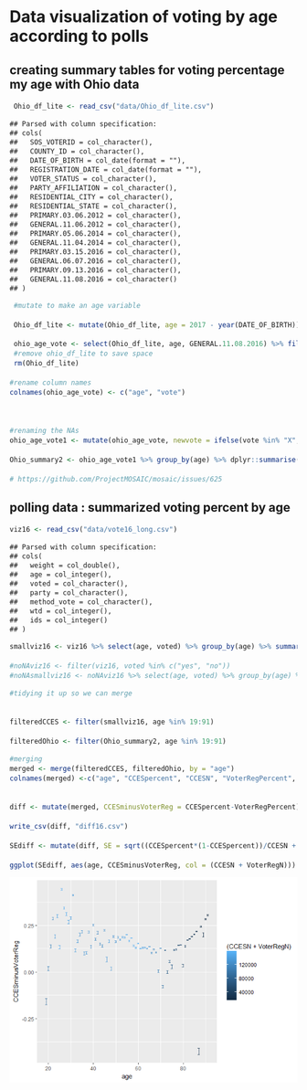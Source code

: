 Data visualization of voting by age according to polls
================

creating summary tables for voting percentage my age with Ohio data
-------------------------------------------------------------------

``` r
 Ohio_df_lite <- read_csv("data/Ohio_df_lite.csv")
```

    ## Parsed with column specification:
    ## cols(
    ##   SOS_VOTERID = col_character(),
    ##   COUNTY_ID = col_character(),
    ##   DATE_OF_BIRTH = col_date(format = ""),
    ##   REGISTRATION_DATE = col_date(format = ""),
    ##   VOTER_STATUS = col_character(),
    ##   PARTY_AFFILIATION = col_character(),
    ##   RESIDENTIAL_CITY = col_character(),
    ##   RESIDENTIAL_STATE = col_character(),
    ##   PRIMARY.03.06.2012 = col_character(),
    ##   GENERAL.11.06.2012 = col_character(),
    ##   PRIMARY.05.06.2014 = col_character(),
    ##   GENERAL.11.04.2014 = col_character(),
    ##   PRIMARY.03.15.2016 = col_character(),
    ##   GENERAL.06.07.2016 = col_character(),
    ##   PRIMARY.09.13.2016 = col_character(),
    ##   GENERAL.11.08.2016 = col_character()
    ## )

``` r
 #mutate to make an age variable
 
 Ohio_df_lite <- mutate(Ohio_df_lite, age = 2017 - year(DATE_OF_BIRTH))
 
 ohio_age_vote <- select(Ohio_df_lite, age, GENERAL.11.08.2016) %>% filter(age < 99)
 #remove ohio_df_lite to save space
 rm(Ohio_df_lite)

#rename column names
colnames(ohio_age_vote) <- c("age", "vote")



#renaming the NAs
ohio_age_vote1 <- mutate(ohio_age_vote, newvote = ifelse(vote %in% "X", "X", "O"))

Ohio_summary2 <- ohio_age_vote1 %>% group_by(age) %>% dplyr::summarise(perc = base::mean(newvote == "X"), n())

# https://github.com/ProjectMOSAIC/mosaic/issues/625
```

polling data : summarized voting percent by age
-----------------------------------------------

``` r
viz16 <- read_csv("data/vote16_long.csv")
```

    ## Parsed with column specification:
    ## cols(
    ##   weight = col_double(),
    ##   age = col_integer(),
    ##   voted = col_character(),
    ##   party = col_character(),
    ##   method_vote = col_character(),
    ##   wtd = col_integer(),
    ##   ids = col_integer()
    ## )

``` r
smallviz16 <- viz16 %>% select(age, voted) %>% group_by(age) %>% summarize(percent_voted = base::mean(voted == "yes"), n())

#noNAviz16 <- filter(viz16, voted %in% c("yes", "no"))
#noNAsmallviz16 <- noNAviz16 %>% select(age, voted) %>% group_by(age) %>% summarize(percent_voted_noNA = base::mean(voted == "yes"))
```

``` r
#tidying it up so we can merge


filteredCCES <- filter(smallviz16, age %in% 19:91)

filteredOhio <- filter(Ohio_summary2, age %in% 19:91)
```

``` r
#merging
merged <- merge(filteredCCES, filteredOhio, by = "age")
colnames(merged) <-c("age", "CCESpercent", "CCESN", "VoterRegPercent", "VoterRegN")


diff <- mutate(merged, CCESminusVoterReg = CCESpercent-VoterRegPercent)

write_csv(diff, "diff16.csv")

SEdiff <- mutate(diff, SE = sqrt((CCESpercent*(1-CCESpercent))/CCESN + ((VoterRegPercent*(1-VoterRegPercent))/VoterRegN)))

ggplot(SEdiff, aes(age, CCESminusVoterReg, col = (CCESN + VoterRegN))) + geom_errorbar(aes(ymin = CCESminusVoterReg - SE, ymax = CCESminusVoterReg + SE))
```

![](full_scale_viz_files/figure-markdown_github-ascii_identifiers/Merge%20and%20Plot-1.png)
